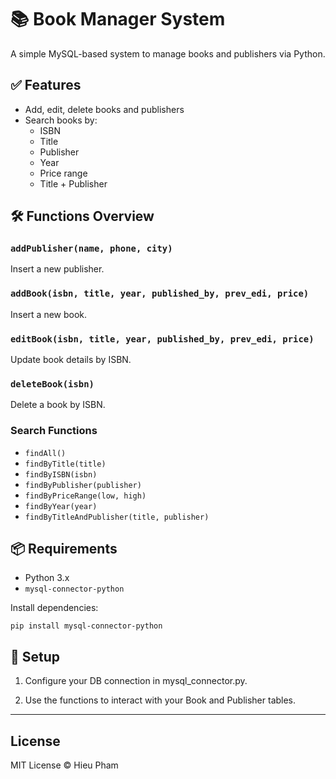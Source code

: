 # 📚 Book Manager System

A simple MySQL-based system to manage books and publishers via Python.

## ✅ Features

- Add, edit, delete books and publishers
- Search books by:
  - ISBN
  - Title
  - Publisher
  - Year
  - Price range
  - Title + Publisher

## 🛠️ Functions Overview

### `addPublisher(name, phone, city)`
Insert a new publisher.

### `addBook(isbn, title, year, published_by, prev_edi, price)`
Insert a new book.

### `editBook(isbn, title, year, published_by, prev_edi, price)`
Update book details by ISBN.

### `deleteBook(isbn)`
Delete a book by ISBN.

### Search Functions
- `findAll()`
- `findByTitle(title)`
- `findByISBN(isbn)`
- `findByPublisher(publisher)`
- `findByPriceRange(low, high)`
- `findByYear(year)`
- `findByTitleAndPublisher(title, publisher)`

## 📦 Requirements

- Python 3.x
- `mysql-connector-python`

Install dependencies:
```
pip install mysql-connector-python
```
## 🔌 Setup
1. Configure your DB connection in mysql_connector.py.

2. Use the functions to interact with your Book and Publisher tables.
---
## License
MIT License © Hieu Pham

